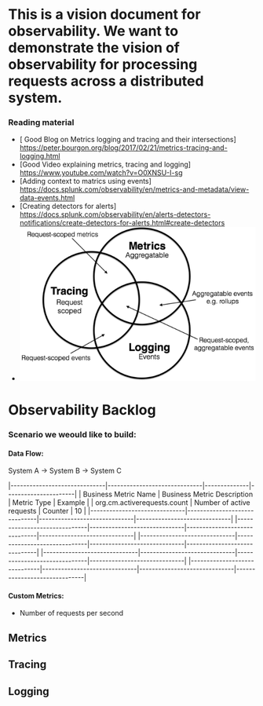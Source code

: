 # This is a vision document for observability. We want to demonstrate the vision of observability for processing requests across a distributed system.

### Reading material
- [ Good Blog on Metrics logging and tracing and their intersections] https://peter.bourgon.org/blog/2017/02/21/metrics-tracing-and-logging.html
- [Good Video explaining metrics, tracing and logging] https://www.youtube.com/watch?v=O0XNSU-I-sg
- [Adding context to matrics using events] https://docs.splunk.com/observability/en/metrics-and-metadata/view-data-events.html
- [Creating detectors for alerts] https://docs.splunk.com/observability/en/alerts-detectors-notifications/create-detectors-for-alerts.html#create-detectors
- ![alt text](image.png)

# Observability Backlog
### Scenario we weould like to build:
#### Data Flow:
System A -> System B -> System C

|------------------------------|------------------------------|--------------|----------------------|
| Business Metric Name         | Business Metric Description  | Metric Type  | Example              |
| org.cm.activerequests.count  | Number of active requests    | Counter      | 10                   |
|------------------------------|------------------------------|------------------------------|------------------------------|
|------------------------------|------------------------------|------------------------------|------------------------------|
|------------------------------|------------------------------|------------------------------|------------------------------|
|------------------------------|------------------------------|------------------------------|------------------------------|
|------------------------------|------------------------------|------------------------------|------------------------------|



#### Custom Metrics:
- Number of requests per second
## Metrics

## Tracing

## Logging

